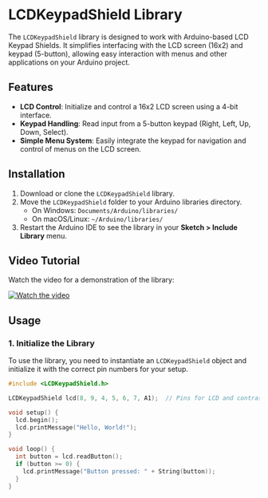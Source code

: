 # LCDKeypadShield Library

The `LCDKeypadShield` library is designed to work with Arduino-based LCD Keypad Shields. It simplifies interfacing with the LCD screen (16x2) and keypad (5-button), allowing easy interaction with menus and other applications on your Arduino project.

## Features

- **LCD Control**: Initialize and control a 16x2 LCD screen using a 4-bit interface.
- **Keypad Handling**: Read input from a 5-button keypad (Right, Left, Up, Down, Select).
- **Simple Menu System**: Easily integrate the keypad for navigation and control of menus on the LCD screen.

## Installation

1. Download or clone the `LCDKeypadShield` library.
2. Move the `LCDKeypadShield` folder to your Arduino libraries directory.
   - On Windows: `Documents/Arduino/libraries/`
   - On macOS/Linux: `~/Arduino/libraries/`
3. Restart the Arduino IDE to see the library in your **Sketch > Include Library** menu.

## Video Tutorial

Watch the video for a demonstration of the library:

[![Watch the video](https://img.youtube.com/vi/ysM0kWCtKqE/0.jpg)](https://youtu.be/ysM0kWCtKqE)

## Usage

### 1. Initialize the Library

To use the library, you need to instantiate an `LCDKeypadShield` object and initialize it with the correct pin numbers for your setup. 

```cpp
#include <LCDKeypadShield.h>

LCDKeypadShield lcd(8, 9, 4, 5, 6, 7, A1);  // Pins for LCD and contrast pin

void setup() {
  lcd.begin();
  lcd.printMessage("Hello, World!");
}

void loop() {
  int button = lcd.readButton();
  if (button >= 0) {
    lcd.printMessage("Button pressed: " + String(button));
  }
}
